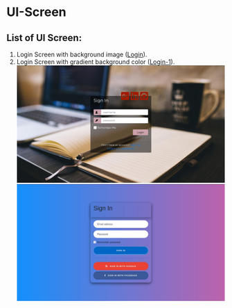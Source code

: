 # UI-Screen
## **List of UI Screen:**
1. Login Screen with background image ([Login](login.jpg)).
2. Login Screen with gradient background color ([Login-1](login-1.jpg)).
   ![Login UI](login.jpg "Login UI")
   ![Login UI](login-1.jpg "Login UI")